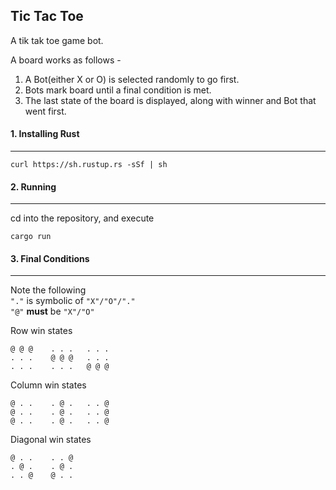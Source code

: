 Tic Tac Toe
-------------------
A tik tak toe game bot.

A board works as follows -
  1. A Bot(either X or O) is selected randomly to go first.
  2. Bots mark board until a final condition is met.
  3. The last state of the board is displayed, along with winner and Bot that went first.


#### 1. Installing Rust
------------
```
curl https://sh.rustup.rs -sSf | sh
```

#### 2. Running
----------
cd into the repository, and execute
```
cargo run
```

#### 3. Final Conditions
--------

Note the following  
```"."``` is symbolic of ```"X"/"O"/"."```   
```"@"``` **must** be ```"X"/"O"```

Row win states
```
@ @ @    . . .   . . .
. . .    @ @ @   . . .
. . .    . . .   @ @ @
```

Column win states
```
@ . .    . @ .   . . @
@ . .    . @ .   . . @
@ . .    . @ .   . . @
```

Diagonal win states
```
@ . .    . . @   
. @ .    . @ .    
. . @    @ . .   
```